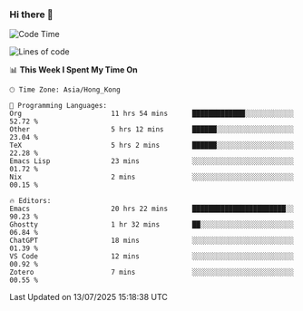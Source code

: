 ### Hi there 👋

<!--
**nicehiro/nicehiro** is a ✨ _special_ ✨ repository because its `README.md` (this file) appears on your GitHub profile.

Here are some ideas to get you started:

- 🔭 I’m currently working on ...
- 🌱 I’m currently learning ...
- 👯 I’m looking to collaborate on ...
- 🤔 I’m looking for help with ...
- 💬 Ask me about ...
- 📫 How to reach me: ...
- 😄 Pronouns: ...
- ⚡ Fun fact: ...
-->

<!--START_SECTION:waka-->
![Code Time](http://img.shields.io/badge/Code%20Time-799%20hrs%206%20mins-blue)

![Lines of code](https://img.shields.io/badge/From%20Hello%20World%20I%27ve%20Written-1.7%20million%20lines%20of%20code-blue)

📊 **This Week I Spent My Time On** 

```text
🕑︎ Time Zone: Asia/Hong_Kong

💬 Programming Languages: 
Org                      11 hrs 54 mins      █████████████░░░░░░░░░░░░   52.72 % 
Other                    5 hrs 12 mins       ██████░░░░░░░░░░░░░░░░░░░   23.04 % 
TeX                      5 hrs 2 mins        ██████░░░░░░░░░░░░░░░░░░░   22.28 % 
Emacs Lisp               23 mins             ░░░░░░░░░░░░░░░░░░░░░░░░░   01.72 % 
Nix                      2 mins              ░░░░░░░░░░░░░░░░░░░░░░░░░   00.15 % 

🔥 Editors: 
Emacs                    20 hrs 22 mins      ███████████████████████░░   90.23 % 
Ghostty                  1 hr 32 mins        ██░░░░░░░░░░░░░░░░░░░░░░░   06.84 % 
ChatGPT                  18 mins             ░░░░░░░░░░░░░░░░░░░░░░░░░   01.39 % 
VS Code                  12 mins             ░░░░░░░░░░░░░░░░░░░░░░░░░   00.92 % 
Zotero                   7 mins              ░░░░░░░░░░░░░░░░░░░░░░░░░   00.55 % 
```


 Last Updated on 13/07/2025 15:18:38 UTC
<!--END_SECTION:waka-->
